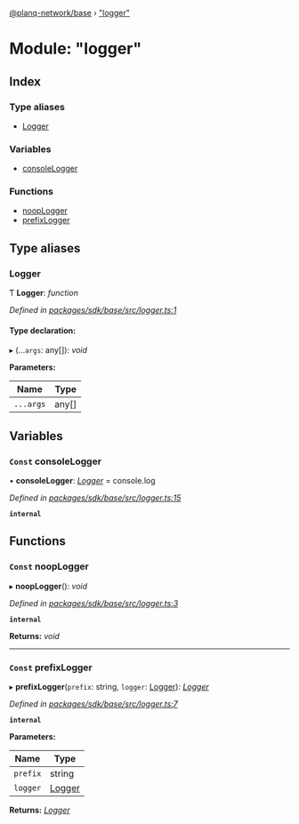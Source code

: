 [@planq-network/base](../README.md) › ["logger"](_logger_.md)

# Module: "logger"

## Index

### Type aliases

* [Logger](_logger_.md#logger)

### Variables

* [consoleLogger](_logger_.md#const-consolelogger)

### Functions

* [noopLogger](_logger_.md#const-nooplogger)
* [prefixLogger](_logger_.md#const-prefixlogger)

## Type aliases

###  Logger

Ƭ **Logger**: *function*

*Defined in [packages/sdk/base/src/logger.ts:1](https://github.com/planq-network/planq-sdk/blob/master/packages/sdk/base/src/logger.ts#L1)*

#### Type declaration:

▸ (...`args`: any[]): *void*

**Parameters:**

Name | Type |
------ | ------ |
`...args` | any[] |

## Variables

### `Const` consoleLogger

• **consoleLogger**: *[Logger](_logger_.md#logger)* = console.log

*Defined in [packages/sdk/base/src/logger.ts:15](https://github.com/planq-network/planq-sdk/blob/master/packages/sdk/base/src/logger.ts#L15)*

**`internal`** 

## Functions

### `Const` noopLogger

▸ **noopLogger**(): *void*

*Defined in [packages/sdk/base/src/logger.ts:3](https://github.com/planq-network/planq-sdk/blob/master/packages/sdk/base/src/logger.ts#L3)*

**`internal`** 

**Returns:** *void*

___

### `Const` prefixLogger

▸ **prefixLogger**(`prefix`: string, `logger`: [Logger](_logger_.md#logger)): *[Logger](_logger_.md#logger)*

*Defined in [packages/sdk/base/src/logger.ts:7](https://github.com/planq-network/planq-sdk/blob/master/packages/sdk/base/src/logger.ts#L7)*

**`internal`** 

**Parameters:**

Name | Type |
------ | ------ |
`prefix` | string |
`logger` | [Logger](_logger_.md#logger) |

**Returns:** *[Logger](_logger_.md#logger)*
